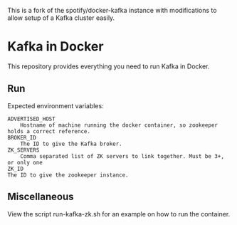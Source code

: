 This is a fork of the spotify/docker-kafka instance with modifications to allow
setup of a Kafka cluster easily.


Kafka in Docker
===

This repository provides everything you need to run Kafka in Docker.

Run
---

Expected environment variables:
 
    ADVERTISED_HOST
        Hostname of machine running the docker container, so zookeeper holds a correct reference.
    BROKER_ID
        The ID to give the Kafka broker.
    ZK_SERVERS
        Comma separated list of ZK servers to link together. Must be 3+, or only one
    ZK_ID
	The ID to give the zookeeper instance.

Miscellaneous
---

View the script run-kafka-zk.sh for an example on how to run the container.
